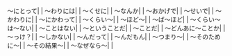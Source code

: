 ～にとって|  |
～わりには|  |
～くせに|  |
～なんか|  |
～おかげで|  |
～せいで|  |
～かわりに|  |
～にかわって|  |
～くらい～|  |
～ほど～|  |
～ば～ほど|  |
～くらい～は～ない|  |
～ことはない|  |
～ということだ|  |
～ことだ|  |
～どんあに～ことか|  |
～っけ？|  |
～しかない|  |
～んだって|  |
～んだもん|  |
～つまり～|  |
～そのために～|  |
～その結果～|  |
～なぜなら～|  |
